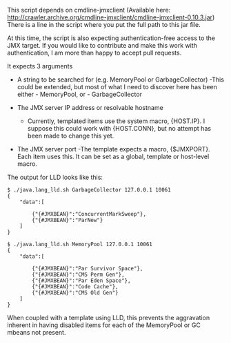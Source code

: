 This script depends on cmdline-jmxclient (Available here: http://crawler.archive.org/cmdline-jmxclient/cmdline-jmxclient-0.10.3.jar)
There is a line in the script where you put the full path to this jar file.

At this time, the script is also expecting authentication-free access to the JMX target.  If you would like to contribute and make this work with authentication, I am more than happy to accept pull requests.

It expects 3 arguments

* A string to be searched for (e.g. MemoryPool or GarbageCollector)
	-This could be extended, but most of what I need to discover here has been either
		- MemoryPool, or
		- GarbageCollector
* The JMX server IP address or resolvable hostname
	- Currently, templated items use the system macro, {HOST.IP}.  I suppose this could work with {HOST.CONN}, but no attempt has been made to change this yet.

* The JMX server port
	-The template expects a macro, {$JMXPORT}. Each item uses this.  It can be set as a global, template or host-level macro.


The output for LLD looks like this:

```
$ ./java.lang_lld.sh GarbageCollector 127.0.0.1 10061
{
	"data":[

		{"{#JMXBEAN}":"ConcurrentMarkSweep"},
		{"{#JMXBEAN}":"ParNew"}
	]
}

$ ./java.lang_lld.sh MemoryPool 127.0.0.1 10061
{
	"data":[

		{"{#JMXBEAN}":"Par Survivor Space"},
		{"{#JMXBEAN}":"CMS Perm Gen"},
		{"{#JMXBEAN}":"Par Eden Space"},
		{"{#JMXBEAN}":"Code Cache"},
		{"{#JMXBEAN}":"CMS Old Gen"}
	]
}
```

When coupled with a template using LLD, this prevents the aggravation inherent in having disabled items for each of the MemoryPool or GC mbeans not present.
